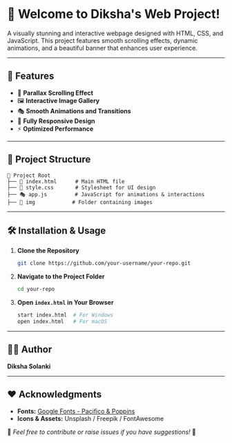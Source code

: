 # 🌟 Welcome to Diksha's Web Project!

A visually stunning and interactive webpage designed with HTML, CSS, and JavaScript. This project features smooth scrolling effects, dynamic animations, and a beautiful banner that enhances user experience.

---

## 🚀 Features

- 🎨 **Parallax Scrolling Effect**
- 🖼️ **Interactive Image Gallery**
- 🎭 **Smooth Animations and Transitions**
- 📱 **Fully Responsive Design**
- ⚡ **Optimized Performance**

---

## 📂 Project Structure

```
📁 Project Root
├── 📄 index.html      # Main HTML file
├── 🎨 style.css       # Stylesheet for UI design
├── 🎭 app.js         # JavaScript for animations & interactions
├── 📂 img            # Folder containing images
```

---

## 🛠️ Installation & Usage

1. **Clone the Repository**
   ```sh
   git clone https://github.com/your-username/your-repo.git
   ```
2. **Navigate to the Project Folder**
   ```sh
   cd your-repo
   ```
3. **Open ********`index.html`******** in Your Browser**
   ```sh
   start index.html  # For Windows
   open index.html   # For macOS
   ```

---

## 👩‍💻 Author

**Diksha Solanki**

---

## ❤️ Acknowledgments

- **Fonts:** [Google Fonts - Pacifico & Poppins](https://fonts.google.com/)
- **Icons & Assets:** Unsplash / Freepik / FontAwesome

📌 *Feel free to contribute or raise issues if you have suggestions!* 🎉

